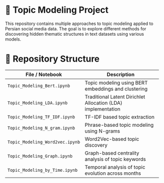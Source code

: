 # 🧠 Topic Modeling Project
This repository contains multiple approaches to topic modeling applied to Persian social media data. The goal is to explore different methods for discovering hidden thematic structures in text datasets using various models.
# 📁 Repository Structure
| File / Notebook                 | Description                                                                   |
| ------------------------------- | ----------------------------------------------------------------------------- |
| `Topic_Modeling_Bert.ipynb`     | Topic modeling using BERT embeddings and clustering                           |
| `Topic_Modeling_LDA.ipynb`      | Traditional Latent Dirichlet Allocation (LDA) implementation                  |
| `Topic_Modeling_TF_IDF.ipynb`   | TF-IDF based topic extraction                                                 |
| `Topic_Modeling_N_gram.ipynb`   | Phrase-based topic modeling using N-grams                                     |
| `Topic_Modeling_Word2vec.ipynb` | Word2Vec-based topic discovery                                                |
| `Topic_Modeling_Graph.ipynb`    | Graph-based centrality analysis of topic keywords                             |
| `Topic_Modeling_by_Time.ipynb`  | Temporal analysis of topic evolution across months                            |


